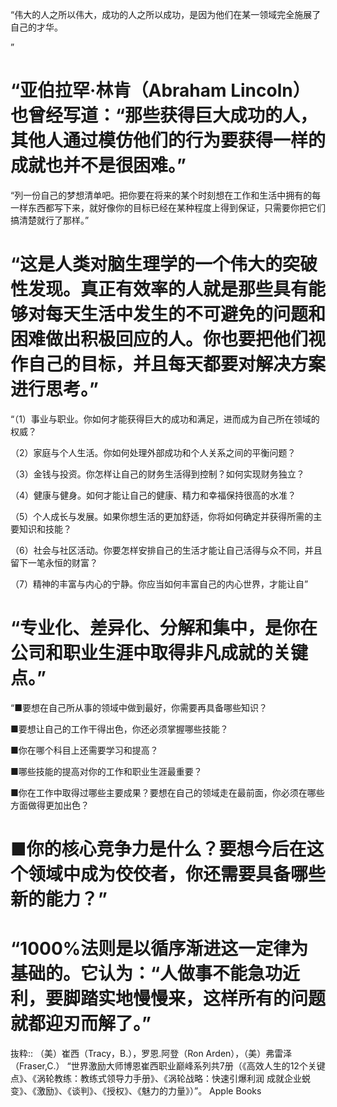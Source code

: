 “伟大的人之所以伟大，成功的人之所以成功，是因为他们在某一领域完全施展了自己的才华。

”
# “亚伯拉罕·林肯（Abraham Lincoln）也曾经写道：“那些获得巨大成功的人，其他人通过模仿他们的行为要获得一样的成就也并不是很困难。”

“列一份自己的梦想清单吧。把你要在将来的某个时刻想在工作和生活中拥有的每一样东西都写下来，就好像你的目标已经在某种程度上得到保证，只需要你把它们搞清楚就行了那样。”
# “这是人类对脑生理学的一个伟大的突破性发现。真正有效率的人就是那些具有能够对每天生活中发生的不可避免的问题和困难做出积极回应的人。你也要把他们视作自己的目标，并且每天都要对解决方案进行思考。”

“（1）事业与职业。你如何才能获得巨大的成功和满足，进而成为自己所在领域的权威？

（2）家庭与个人生活。你如何处理外部成功和个人关系之间的平衡问题？

（3）金钱与投资。你怎样让自己的财务生活得到控制？如何实现财务独立？

（4）健康与健身。如何才能让自己的健康、精力和幸福保持很高的水准？

（5）个人成长与发展。如果你想生活的更加舒适，你将如何确定并获得所需的主要知识和技能？

（6）社会与社区活动。你要怎样安排自己的生活才能让自己活得与众不同，并且留下一笔永恒的财富？

（7）精神的丰富与内心的宁静。你应当如何丰富自己的内心世界，才能让自”

# “专业化、差异化、分解和集中，是你在公司和职业生涯中取得非凡成就的关键点。”

“■要想在自己所从事的领域中做到最好，你需要再具备哪些知识？

■要想让自己的工作干得出色，你还必须掌握哪些技能？

■你在哪个科目上还需要学习和提高？

■哪些技能的提高对你的工作和职业生涯最重要？

■你在工作中取得过哪些主要成果？要想在自己的领域走在最前面，你必须在哪些方面做得更加出色？

# ■你的核心竞争力是什么？要想今后在这个领域中成为佼佼者，你还需要具备哪些新的能力？”

# “1000%法则是以循序渐进这一定律为基础的。它认为：“人做事不能急功近利，要脚踏实地慢慢来，这样所有的问题就都迎刃而解了。”

抜粋:: （美）崔西（Tracy，B.），罗恩.阿登（Ron Arden），（美）弗雷泽（Fraser,C.）  “世界激励大师博恩崔西职业巅峰系列共7册（《高效人生的12个关键点》、《涡轮教练：教练式领导力手册》、《涡轮战略：快速引爆利润 成就企业蜕变》、《激励》、《谈判》、《授权》、《魅力的力量》）”。 Apple Books  
